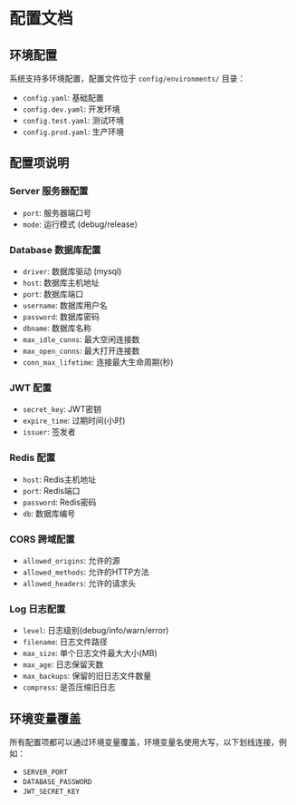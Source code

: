  # 配置文档

## 环境配置
系统支持多环境配置，配置文件位于 `config/environments/` 目录：
- `config.yaml`: 基础配置
- `config.dev.yaml`: 开发环境
- `config.test.yaml`: 测试环境
- `config.prod.yaml`: 生产环境

## 配置项说明

### Server 服务器配置
- `port`: 服务器端口号
- `mode`: 运行模式 (debug/release)

### Database 数据库配置
- `driver`: 数据库驱动 (mysql)
- `host`: 数据库主机地址
- `port`: 数据库端口
- `username`: 数据库用户名
- `password`: 数据库密码
- `dbname`: 数据库名称
- `max_idle_conns`: 最大空闲连接数
- `max_open_conns`: 最大打开连接数
- `conn_max_lifetime`: 连接最大生命周期(秒)

### JWT 配置
- `secret_key`: JWT密钥
- `expire_time`: 过期时间(小时)
- `issuer`: 签发者

### Redis 配置
- `host`: Redis主机地址
- `port`: Redis端口
- `password`: Redis密码
- `db`: 数据库编号

### CORS 跨域配置
- `allowed_origins`: 允许的源
- `allowed_methods`: 允许的HTTP方法
- `allowed_headers`: 允许的请求头


### Log 日志配置
- `level`: 日志级别(debug/info/warn/error)
- `filename`: 日志文件路径
- `max_size`: 单个日志文件最大大小(MB)
- `max_age`: 日志保留天数
- `max_backups`: 保留的旧日志文件数量
- `compress`: 是否压缩旧日志

## 环境变量覆盖
所有配置项都可以通过环境变量覆盖，环境变量名使用大写，以下划线连接，例如：
- `SERVER_PORT`
- `DATABASE_PASSWORD`
- `JWT_SECRET_KEY`